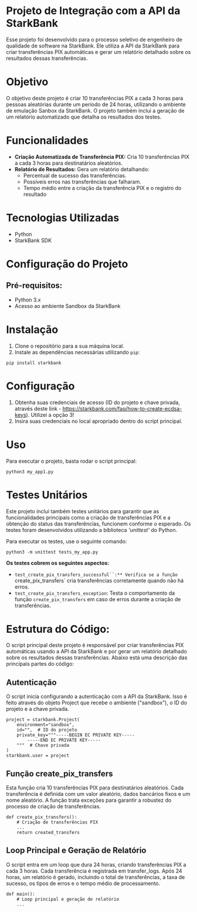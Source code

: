 # Projeto de Integração com a API da StarkBank
Esse projeto foi desenvolvido para o processo seletivo de engenheiro de qualidade de software na StarkBank. Ele utiliza a API da StarkBank para criar transferências PIX automáticas e gerar um relatório detalhado sobre os resultados dessas transferências.

# Objetivo
O objetivo deste projeto é criar 10 transferências PIX a cada 3 horas para pessoas aleatórias durante um período de 24 horas, utilizando o ambiente de emulação Sanbox da StarkBank. O projeto também inclui a geração de um relatório automatizado que detalha os resultados dos testes.

# Funcionalidades
* **Criação Automatizada de Transferência PIX:** Cria 10 transferências PIX a cada 3 horas para destinatários aleatórios.
* **Relatório de Resultados:** Gera um relatório detalhando:
    * Percentual de sucesso das transferências.
    * Possíveis erros nas transferências que falharam.
    * Tempo médio entre a criação da transferência PIX e o registro do resultado

# Tecnologias Utilizadas
* Python
* StarkBank SDK

# Configuração do Projeto
## Pré-requisitos:
* Python 3.x
* Acesso ao ambiente Sandbox da StarkBank

# Instalação
1. Clone o repositório para a sua máquina local.
2. Instale as dependências necessárias utilizando `pip`:
````
pip install starkbank
````

# Configuração
1. Obtenha suas credenciais de acesso (ID do projeto e chave privada, através deste link - https://starkbank.com/faq/how-to-create-ecdsa-keys). Utilizei a opção 3!
2. Insira suas credenciais no local apropriado dentro do script principal.

# Uso
Para executar o projeto, basta rodar o script principal:
````
python3 my_app1.py
````

# Testes Unitários
Este projeto inclui também testes unitários para garantir que as funcionalidades principais como a criação de transferências PIX e a obtenção do status das transferências, funcionem conforme o esperado. Os testes foram desenvolvidos utilizando a biblioteca *'unittest'* do Python.

Para executar os testes, use o seguinte comando:
````
python3 -m unittest tests_my_app.py
````

**Os testes cobrem os seguintes aspectos:**
*  `test_create_pix_transfers_successful``:** Verifica se a função `create_pix_transfers` cria transferências corretamente quando não há erros.
*  `test_create_pix_transfers_exception`: Testa o comportamento da função `create_pix_transfers` em caso de erros durante a criação de transferências.

# Estrutura do Código:
O script principal deste projeto é responsável por criar transferências PIX automáticas usando a API da StarkBank e por gerar um relatório detalhado sobre os resultados dessas transferências. Abaixo está uma descrição das principais partes do código:

## Autenticação
O script inicia configurando a autenticação com a API da StarkBank. Isso é feito através do objeto Project que recebe o ambiente ("sandbox"), o ID do projeto e a chave privada.
````
project = starkbank.Project(
    environment="sandbox",
    id="",  # ID do projeto
    private_key="""-----BEGIN EC PRIVATE KEY-----
        -----END EC PRIVATE KEY-----
    """  # Chave privada
)
starkbank.user = project

````
## Função create_pix_transfers
Esta função cria 10 transferências PIX para destinatários aleatórios. Cada transferência é definida com um valor aleatório, dados bancários fixos e um nome aleatório. A função trata exceções para garantir a robustez do processo de criação de transferências.
````
def create_pix_transfers():
    # Criação de transferências PIX
    ...
    return created_transfers

````

## Loop Principal e Geração de Relatório
O script entra em um loop que dura 24 horas, criando transferências PIX a cada 3 horas. Cada transferência é registrada em transfer_logs. Após 24 horas, um relatório é gerado, incluindo o total de transferências, a taxa de sucesso, os tipos de erros e o tempo médio de processamento.
````
def main():
    # Loop principal e geração de relatório
    ...
````











